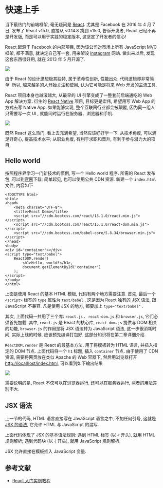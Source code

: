 # 快速上手

当下最热门的前端框架, 毫无疑问是 [React](https://facebook.github.io/react/index.html).
尤其是 Facebook 在 2016 年 4 月 7 日, 发布了 React v15.0,
直接从 v0.14.8 跳到 v15.0, 告诉开发者, React 已经不再是开发版, 而是可以用于实践的稳定版本, 这坚定了开发者的信心!

React 起源于 Facebook 的内部项目,
因为该公司对市场上所有 JavaScript MVC 框架, 都不满意, 就决定自己写一套,
用来架设 [Instagram](https://instagram.com) 网站.
做出来以后, 发现这套东西很好用, 就在 2013 年 5 月开源了.

![](bg2015033101.png)

由于 React 的设计思想极其独特, 属于革命性创新, 性能出众, 代码逻辑却非常简单.
所以, 越来越多的人开始关注和使用, 认为它可能是将来 Web 开发的主流工具.

React 项目本身也越滚越大, 从最早的 UI 引擎变成了一整套前后端通吃的 Web App 解决方案.
衍生的 [React Native](http://facebook.github.io/react-native/) 项目, 目标更是宏伟, 希望用写 Web App 的方式去写 Native App.
如果能够实现, 整个互联网行业都会被颠覆, 因为同一组人只需要写一次 UI , 就能同时运行在服务器、浏览器和手机.

![](bg2015031302.jpg)

既然 React 这么热门, 看上去充满希望, 当然应该好好学一下.
从技术角度, 可以满足好奇心, 提高技术水平;
从职业角度, 有利于求职和晋升, 有利于参与潜力大的项目.

## Hello world

按照程序界学习一门新技术的惯例, 写一个 Hello world 程序.
所需的 React 发布包, 可以到[官网](https://facebook.github.io/react/downloads.html)下载;
简单起见, 也可以使用公共 CDN 资源.
新建一个 `index.html` 文件, 内容如下

```{.numberLines}
<!DOCTYPE html>
<html>
<head>
    <meta charset="UTF-8">
    <title>React Demo</title>
    <script src="//cdn.bootcss.com/react/15.1.0/react.min.js"></script>
    <script src="//cdn.bootcss.com/react/15.1.0/react-dom.min.js"></script>
    <script src="//cdn.bootcss.com/babel-core/5.8.34/browser.min.js"></script>
</head>
<body>
<div id="container"></div>
<script type="text/babel">
    ReactDOM.render(
        <h1>Hello, world!</h1>,
        document.getElementById('container')
    );
</script>
</body>
</html>
```

上面是使用 React 的基本 HTML 模板, 代码有两个地方需要注意.
首先, 最后一个 `<script>` 标签的 `type` 属性为 `text/babel` .
这是因为 React 独有的 JSX 语法, 跟 JavaScript 不兼容.
凡是使用 JSX 的地方, 都要加上 `type="text/babel"` .

其次, 上面代码一共用了三个库:
`react.js` 、`react-dom.js` 和 `browser.js`, 它们必须首先加载.
其中, `react.js` 是 React 的核心库, `react-dom.js` 提供与 DOM 相关的功能,
`browser.js` 的作用是将 JSX 语法转为 JavaScript 语法, 这一步很消耗时间,
实际上线的时候, 应该预先编译打包好, 这部分知识将在第二章详细介绍.

`ReactDOM.render` 是 React 的最基本方法, 用于将模板转为 HTML 语言, 并插入指定的 DOM 节点.
上面代码将一个 `h1` 标题, 插入 `container` 节点.
由于使用了 CDN 资源, 需要将网页放在类似 Apache 的 Web 容器下, 然后用浏览器打开 <http://localhost/index.html>, 可以看到如下输出结果

![](demo01.png)

需要说明的是, React 不仅可以在浏览器运行, 还可以在服务器运行, 两者的用法差别不大.

## JSX 语法

上一节的代码,  HTML 语言直接写在 JavaScript 语言之中, 不加任何引号, 这就是 [JSX 的语法](http://facebook.github.io/react/docs/displaying-data.html#jsx-syntax), 它允许 HTML 与 JavaScript 的混写.

上面代码体现了 JSX 的基本语法规则:
遇到 HTML 标签 (以 `<` 开头), 就用 HTML 规则解析;
遇到代码块 (以 `{` 开头), 就用 JavaScript 规则解析.

JSX 允许直接在模板插入 JavaScript 变量.

## 参考文献

-   [React 入门实例教程](http://www.ruanyifeng.com/blog/2015/03/react.html)
